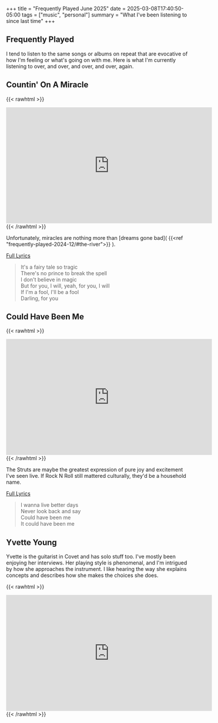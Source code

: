 +++
title = "Frequently Played June 2025"
date = 2025-03-08T17:40:50-05:00
tags = ["music", "personal"]
summary = "What I've been listening to since last time"
+++

## Frequently Played

I tend to listen to the same songs or albums on repeat that are evocative of how I'm feeling or what's going on with me. Here is what I'm currently listening to over, and over, and over, and over, again.

## Countin' On A Miracle

{{< rawhtml >}}
<iframe width="560" height="315" src="https://www.youtube.com/embed/WDuSvI6ym0Q?si=pffnZkI7DjQZNAVn" title="YouTube video player" frameborder="0" allow="accelerometer; autoplay; clipboard-write; encrypted-media; gyroscope; picture-in-picture; web-share" referrerpolicy="strict-origin-when-cross-origin" allowfullscreen></iframe>
{{< /rawhtml >}}

Unfortunately, miracles are nothing more than [dreams gone bad]( {{<ref "frequently-played-2024-12/#the-river">}} ).

[Full Lyrics](https://genius.com/Bruce-springsteen-countin-on-a-miracle-lyrics)

> It's a fairy tale so tragic  
> There's no prince to break the spell  
> I don't believe in magic  
> But for you, I will, yeah, for you, I will  
> If I'm a fool, I'll be a fool  
> Darling, for you  

## Could Have Been Me

{{< rawhtml >}}
<iframe width="560" height="315" src="https://www.youtube.com/embed/7KrCCmXjUqs?si=0GMJ5mNIdWJp0UnN" title="YouTube video player" frameborder="0" allow="accelerometer; autoplay; clipboard-write; encrypted-media; gyroscope; picture-in-picture; web-share" referrerpolicy="strict-origin-when-cross-origin" allowfullscreen></iframe>
{{< /rawhtml >}}

The Struts are maybe the greatest expression of pure joy and excitement I've
seen live. If Rock N Roll still mattered culturally, they'd be a household name.

[Full Lyrics](https://genius.com/The-struts-could-have-been-me-lyrics)

> I wanna live better days  
> Never look back and say  
> Could have been me  
> It could have been me  

## Yvette Young

Yvette is the guitarist in Covet and has solo stuff too. I've mostly been enjoying
her interviews. Her playing style is phenomenal, and I'm intrigued by how
she approaches the instrument. I like hearing the way she explains concepts and
describes how she makes the choices she does.

{{< rawhtml >}}
<iframe width="560" height="315" src="https://www.youtube.com/embed/_Q1-ETuBg5A?si=RJDWEJDQY3Jc_eks" title="YouTube video player" frameborder="0" allow="accelerometer; autoplay; clipboard-write; encrypted-media; gyroscope; picture-in-picture; web-share" referrerpolicy="strict-origin-when-cross-origin" allowfullscreen></iframe>
{{< /rawhtml >}}
